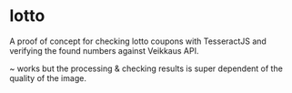 # lotto

A proof of concept for checking lotto coupons with TesseractJS and verifying the found numbers against Veikkaus API.

~ works but the processing & checking results is super dependent of the quality of the image.
